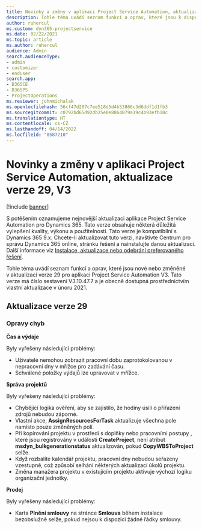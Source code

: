 ```yaml
---
title: Novinky a změny v aplikaci Project Service Automation, aktualizace verze 29, V3
description: Tohle téma uvádí seznam funkcí a oprav, které jsou k dispozici v Project Service Automation, aktualizace verze 29, V3.
author: ruhercul
ms.custom: dyn365-projectservice
ms.date: 02/22/2021
ms.topic: article
ms.author: ruhercul
audience: Admin
search.audienceType:
- admin
- customizer
- enduser
search.app:
- D365CE
- D365PS
- ProjectOperations
ms.reviewer: johnmichalak
ms.openlocfilehash: 56cf47d207c7ee518d5d4b53866c3d6ddf1d1fb3
ms.sourcegitcommit: c0792bd65d92db25e0e8864879a19c4b93efb10c
ms.translationtype: HT
ms.contentlocale: cs-CZ
ms.lasthandoff: 04/14/2022
ms.locfileid: "8587210"
---
```

# <a name="whats-new-or-changed-in-project-service-automation-update-release-29-v3"></a>Novinky a změny v aplikaci Project Service Automation, aktualizace verze 29, V3

[!include [banner](../includes/psa-now-project-operations.md)]

S potěšením oznamujeme nejnovější aktualizaci aplikace Project Service Automation pro Dynamics 365. Tato verze obsahuje některá důležitá vylepšení kvality, výkonu a použitelnosti. Tato verze je kompatibilní s Dynamics 365 9.x. Chcete-li aktualizovat tuto verzi, navštivte Centrum pro správu Dynamics 365 online, stránku řešení a nainstalujte danou aktualizaci. Další informace viz [Instalace, aktualizace nebo odebrání preferovaného řešení](/power-platform/admin/install-remove-preferred-solution).

Tohle téma uvádí seznam funkcí a oprav, které jsou nové nebo změněné v aktualizaci verze 29 pro aplikaci Project Service Automation V3. Tato verze má číslo sestavení V3.10.47.7 a je obecně dostupná prostřednictvím vlastní aktualizace v únoru 2021.

## <a name="update-release-29"></a>Aktualizace verze 29

### <a name="bug-fixes"></a>Opravy chyb

**Čas a výdaje**

Byly vyřešeny následující problémy:

- Uživatelé nemohou zobrazit pracovní dobu zaprotokolovanou v nepracovní dny v mřížce pro zadávání času.
- Schválené položky výdajů lze upravovat v mřížce.

**Správa projektů**

Byly vyřešeny následující problémy:

- Chybějící logika ověření, aby se zajistilo, že hodiny úsilí o přiřazení zdrojů nebudou záporné.
- Vlastní akce, **AssignResourcesForTask** aktualizuje všechna pole namísto pouze změněných polí.
- Při kopírování projektu v prostředí s doplňky nebo pracovními postupy , které jsou registrovány v události **CreateProject**, není atribut **msdyn_bulkgenerationstatus** aktualizován, pokud **CopyWBSToProject** selže.
- Když rozbalíte kalendář projektu, pracovní dny nebudou seřazeny vzestupně, což způsobí selhání některých aktualizací úkolů projektu.
- Změna manažera projektu v existujícím projektu aktivuje výchozí logiku organizační jednotky.

**Prodej**

Byly vyřešeny následující problémy:

- Karta **Plnění smlouvy** na stránce **Smlouva** během instalace bezobslužně selže, pokud nejsou k dispozici žádné řádky smlouvy.
